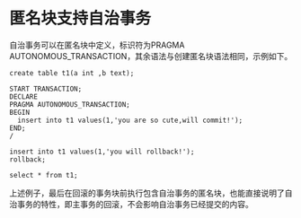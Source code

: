 # 匿名块支持自治事务<a name="ZH-CN_TOPIC_0289900151"></a>

自治事务可以在匿名块中定义，标识符为PRAGMA AUTONOMOUS\_TRANSACTION，其余语法与创建匿名块语法相同，示例如下。

```
create table t1(a int ,b text);

START TRANSACTION;
DECLARE
PRAGMA AUTONOMOUS_TRANSACTION;
BEGIN
  insert into t1 values(1,'you are so cute,will commit!');
END;
/

insert into t1 values(1,'you will rollback!');
rollback;

select * from t1;
```

上述例子，最后在回滚的事务块前执行包含自治事务的匿名块，也能直接说明了自治事务的特性，即主事务的回滚，不会影响自治事务已经提交的内容。
